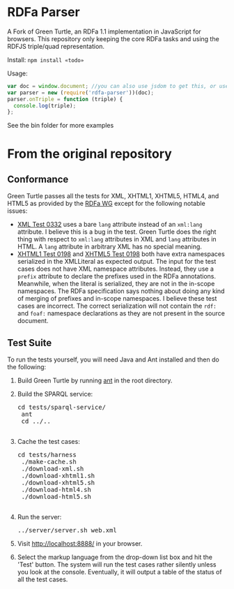 # RDFa Parser

A Fork of Green Turtle, an RDFa 1.1 implementation in JavaScript for browsers. This repository only keeping the core RDFa tasks and using the RDFJS triple/quad representation.

Install: `npm install «todo»`

Usage:
```javascript
var doc = window.document; //you can also use jsdom to get this, or use DOMParser to parse a string
var parser = new (require('rdfa-parser'))(doc);
parser.onTriple = function (triple) {
  console.log(triple);
};
```

See the bin folder for more examples

# From the original repository

## Conformance

Green Turtle passes all the tests for XML, XHTML1, XHTML5, HTML4, and HTML5 as provided by the [RDFa WG](http://rdfa.info/test-suite/) except for the following notable issues:

 * [XML Test 0332](http://rdfa.info/test-suite/test-cases/rdfa1.1/xml/0332.xml) uses a bare `lang` attribute instead of an `xml:lang` attribute.  I believe this is a bug in the test.  Green Turtle does the right thing with respect to `xml:lang` attributes in XML and `lang` attributes in HTML.  A `lang` attribute in arbitrary XML has no special meaning.
 * [XHTML1 Test 0198](http://rdfa.info/test-suite/test-cases/rdfa1.1/xhtml1/0198.xhtml) and [XHTML5 Test 0198](http://rdfa.info/test-suite/test-cases/rdfa1.1/xhtml5/0198.xhtml) both have extra namespaces serialized in the XMLLiteral as expected output.  The input for the test cases does not have XML namespace attributes.  Instead, they use a `prefix` attribute to declare the prefixes used in the RDFa annotations.  Meanwhile, when the literal is serialized, they are not in the in-scope namespaces.  The RDFa specification says nothing about doing any kind of merging of prefixes and in-scope namespaces.  I believe these test cases are incorrect.  The correct serialization will not contain the `rdf:` and `foaf:` namespace declarations as they are not present in the source document.

## Test Suite

To run the tests yourself, you will need Java and Ant installed and then do the following:

1. Build Green Turtle by running [ant](http://ant.apache.org) in the root directory.
2. Build the SPARQL service:

    <pre>cd tests/sparql-service/
    ant
    cd ../..
    </pre>
3. Cache the test cases:


    <pre>cd tests/harness
    ./make-cache.sh
    ./download-xml.sh
    ./download-xhtml1.sh
    ./download-xhtml5.sh
    ./download-html4.sh
    ./download-html5.sh
    </pre>


4. Run the server:

    <pre>../server/server.sh web.xml</pre>
    
5. Visit [http://localhost:8888/](http://localhost:8888/) in your browser.
6. Select the markup language from the drop-down list box and hit the 'Test' button.  The system will run the test cases rather silently unless you look at the console.  Eventually, it will output a table of the status of all the test cases.




